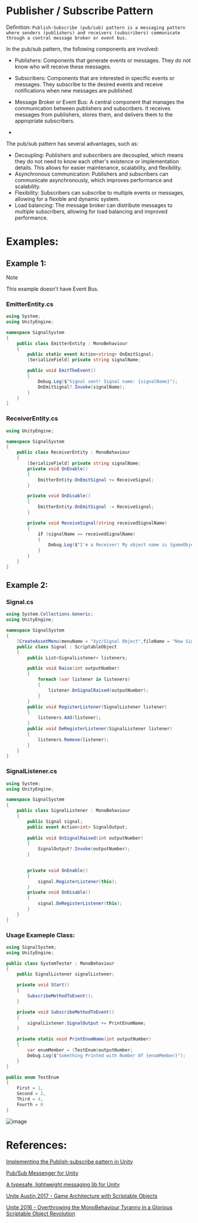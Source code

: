# Publisher / Subscribe Pattern

Definition: `Publish-Subscribe (pub/sub) pattern is a messaging pattern where senders (publishers) and receivers (subscribers) communicate through a central message broker or event bus.`

In the pub/sub pattern, the following components are involved:
- Publishers: Components that generate events or messages. They do not know who will receive these messages.
- Subscribers: Components that are interested in specific events or messages. They subscribe to the desired events and receive notifications when new messages are published.
- Message Broker or Event Bus: A central component that manages the communication between publishers and subscribers. It receives messages from publishers, stores them, and delivers them to the appropriate subscribers.

- 
The pub/sub pattern has several advantages, such as:
- Decoupling: Publishers and subscribers are decoupled, which means they do not need to know each other's existence or implementation details. This allows for easier maintenance, scalability, and flexibility.
- Asynchronous communication: Publishers and subscribers can communicate asynchronously, which improves performance and scalability.
- Flexibility: Subscribers can subscribe to multiple events or messages, allowing for a flexible and dynamic system.
- Load balancing: The message broker can distribute messages to multiple subscribers, allowing for load balancing and improved performance.

# Examples:

## Example 1:

> [!NOTE]
> This example doesn't have Event Bus.

### EmitterEntity.cs
```C#
using System;
using UnityEngine;

namespace SignalSystem
{
    public class EmitterEntity : MonoBehaviour
    {
        public static event Action<string> OnEmitSignal;
        [SerializeField] private string signalName;

        public void EmitTheEvent()
        {
            Debug.Log($"Signal sent! Signal name: {signalName}");
            OnEmitSignal?.Invoke(signalName);
        }
    }
}
```
### ReceiverEntity.cs
```C#
using UnityEngine;

namespace SignalSystem
{
    public class ReceiverEntity : MonoBehaviour
    {
        [SerializeField] private string signalName;
        private void OnEnable()
        {
            EmitterEntity.OnEmitSignal += ReceiveSignal;
        }

        private void OnDisable()
        {
            EmitterEntity.OnEmitSignal -= ReceiveSignal;
        }

        private void ReceiveSignal(string receivedSignalName)
        {
            if (signalName == receivedSignalName)
            {
                Debug.Log($"I'm a Receiver! My object name is {gameObject.name} and signal was {receivedSignalName}");
            }
        }
    }
}
```

## Example 2:

### Signal.cs
```C#
using System.Collections.Generic;
using UnityEngine;

namespace SignalSystem
{
    [CreateAssetMenu(menuName = "Xyz/Signal Object",fileName = "New Signal Object",order = 2)]
    public class Signal : ScriptableObject
    {
        public List<SignalListener> listeners;

        public void Raise(int outputNumber)
        {
            foreach (var listener in listeners)
            {
                listener.OnSignalRaised(outputNumber);
            }
        }
        public void RegisterListener(SignalListener listener)
        {
            listeners.Add(listener);
        }
        public void DeRegisterListener(SignalListener listener)
        {
            listeners.Remove(listener);
        }
    }
}
```

### SignalListener.cs
```C#
using System;
using UnityEngine;

namespace SignalSystem
{
    public class SignalListener : MonoBehaviour
    {
        public Signal signal;
        public event Action<int> SignalOutput;
        
        public void OnSignalRaised(int outputNumber)
        {
            SignalOutput?.Invoke(outputNumber);
        }
        

        private void OnEnable()
        {
            signal.RegisterListener(this);
        }
        private void OnDisable()
        {
            signal.DeRegisterListener(this);
        }
    }
}
```

### Usage Exameple Class:
```C#
using SignalSystem;
using UnityEngine;

public class SystemTester : MonoBehaviour
{
    public SignalListener signalListener;

    private void Start()
    {
        SubscribeMethodToEvent();
    }

    private void SubscribeMethodToEvent()
    {
        signalListener.SignalOutput += PrintEnumName;
    }

    private static void PrintEnumName(int outputNumber)
    {
        var enumMember = (TestEnum)outputNumber;
        Debug.Log($"Something Printed with Number Of {enumMember}");
    }
}

public enum TestEnum
{
    First = 1,
    Second = 2,
    Third = 4,
    Fourth = 8
}
```
![image](https://github.com/user-attachments/assets/0b071470-3611-4e47-8833-fe46f649dbca)

# References:
[Implementing the Publish-subscribe pattern in Unity](https://medium.com/@kunaltandon.kt/implementing-the-publish-subscribe-pattern-in-unity-knowledge-scoops-60ca0ac29884)

[Pub/Sub Messenger for Unity](https://github.com/supermax/pubsub)

[A typesafe, lightweight messaging lib for Unity](https://github.com/yankooliveira/signals)

[Unite Austin 2017 - Game Architecture with Scriptable Objects](https://youtu.be/raQ3iHhE_Kk?si=qJPChERmD1eRoGrc)

[Unite 2016 - Overthrowing the MonoBehaviour Tyranny in a Glorious Scriptable Object Revolution](https://youtu.be/6vmRwLYWNRo?si=v1nPAxOrkNhOW8jM)
